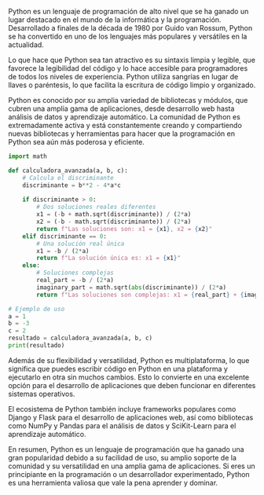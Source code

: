 Python es un lenguaje de programación de alto nivel que se ha ganado un lugar destacado en el mundo de la informática y la programación. Desarrollado a finales de la década de 1980 por Guido van Rossum, Python se ha convertido en uno de los lenguajes más populares y versátiles en la actualidad.

Lo que hace que Python sea tan atractivo es su sintaxis limpia y legible, que favorece la legibilidad del código y lo hace accesible para programadores de todos los niveles de experiencia. Python utiliza sangrías en lugar de llaves o paréntesis, lo que facilita la escritura de código limpio y organizado.

Python es conocido por su amplia variedad de bibliotecas y módulos, que cubren una amplia gama de aplicaciones, desde desarrollo web hasta análisis de datos y aprendizaje automático. La comunidad de Python es extremadamente activa y está constantemente creando y compartiendo nuevas bibliotecas y herramientas para hacer que la programación en Python sea aún más poderosa y eficiente.

```python
import math

def calculadora_avanzada(a, b, c):
    # Calcula el discriminante
    discriminante = b**2 - 4*a*c
    
    if discriminante > 0:
        # Dos soluciones reales diferentes
        x1 = (-b + math.sqrt(discriminante)) / (2*a)
        x2 = (-b - math.sqrt(discriminante)) / (2*a)
        return f"Las soluciones son: x1 = {x1}, x2 = {x2}"
    elif discriminante == 0:
        # Una solución real única
        x1 = -b / (2*a)
        return f"La solución única es: x1 = {x1}"
    else:
        # Soluciones complejas
        real_part = -b / (2*a)
        imaginary_part = math.sqrt(abs(discriminante)) / (2*a)
        return f"Las soluciones son complejas: x1 = {real_part} + {imaginary_part}i, x2 = {real_part} - {imaginary_part}i"

# Ejemplo de uso
a = 1
b = -3
c = 2
resultado = calculadora_avanzada(a, b, c)
print(resultado)
```

Además de su flexibilidad y versatilidad, Python es multiplataforma, lo que significa que puedes escribir código en Python en una plataforma y ejecutarlo en otra sin muchos cambios. Esto lo convierte en una excelente opción para el desarrollo de aplicaciones que deben funcionar en diferentes sistemas operativos.

El ecosistema de Python también incluye frameworks populares como Django y Flask para el desarrollo de aplicaciones web, así como bibliotecas como NumPy y Pandas para el análisis de datos y SciKit-Learn para el aprendizaje automático.

En resumen, Python es un lenguaje de programación que ha ganado una gran popularidad debido a su facilidad de uso, su amplio soporte de la comunidad y su versatilidad en una amplia gama de aplicaciones. Si eres un principiante en la programación o un desarrollador experimentado, Python es una herramienta valiosa que vale la pena aprender y dominar.